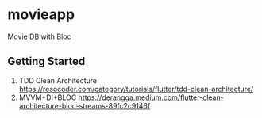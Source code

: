 # movieapp

Movie DB with Bloc

## Getting Started

1. TDD Clean Architecture https://resocoder.com/category/tutorials/flutter/tdd-clean-architecture/
2. MVVM+DI+BLOC https://derangga.medium.com/flutter-clean-architecture-bloc-streams-89fc2c9146f 

